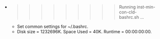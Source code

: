 * >>>>>>>>> Running inst-min-con-cld-bashrc.sh ...
  * Set common settings for ~/.bashrc.
  * Disk size = 1232696K. Space Used = 40K. Runtime = 00:00:00:00.
